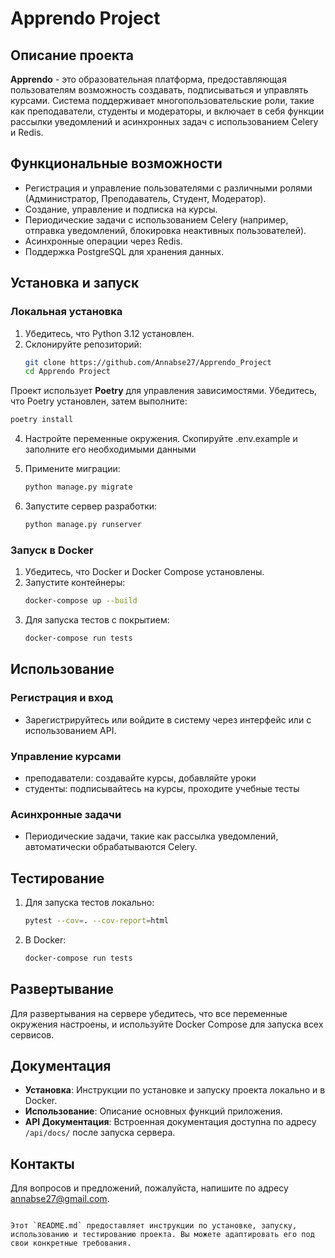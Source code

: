 # Apprendo Project

## Описание проекта

**Apprendo** - это образовательная платформа, предоставляющая пользователям возможность создавать, подписываться и управлять курсами. Система поддерживает многопользовательские роли, такие как преподаватели, студенты и модераторы, и включает в себя функции рассылки уведомлений и асинхронных задач с использованием Celery и Redis.

## Функциональные возможности

- Регистрация и управление пользователями с различными ролями (Администратор, Преподаватель, Студент, Модератор).
- Создание, управление и подписка на курсы.
- Периодические задачи с использованием Celery (например, отправка уведомлений, блокировка неактивных пользователей).
- Асинхронные операции через Redis.
- Поддержка PostgreSQL для хранения данных.

## Установка и запуск

### Локальная установка

1. Убедитесь, что Python 3.12 установлен.
2. Склонируйте репозиторий:
   ```bash
   git clone https://github.com/Annabse27/Apprendo_Project
   cd Apprendo Project
   ```
Проект использует **Poetry** для управления зависимостями. Убедитесь, что Poetry установлен, затем выполните:

```bash
poetry install
```

4. Настройте переменные окружения.
Скопируйте .env.example и заполните его необходимыми данными

5. Примените миграции:
   ```bash
   python manage.py migrate
   ```
6. Запустите сервер разработки:
   ```bash
   python manage.py runserver
   ```

### Запуск в Docker

1. Убедитесь, что Docker и Docker Compose установлены.
2. Запустите контейнеры:
   ```bash
   docker-compose up --build
   ```
3. Для запуска тестов с покрытием:
   ```bash
   docker-compose run tests
   ```

## Использование

### Регистрация и вход

- Зарегистрируйтесь или войдите в систему через интерфейс или с использованием API.

### Управление курсами

- преподаватели: создавайте курсы, добавляйте уроки
- студенты: подписывайтесь на курсы, проходите учебные тесты

### Асинхронные задачи

- Периодические задачи, такие как рассылка уведомлений, автоматически обрабатываются Celery.

## Тестирование

1. Для запуска тестов локально:
   ```bash
   pytest --cov=. --cov-report=html
   ```
2. В Docker:
   ```bash
   docker-compose run tests
   ```

## Развертывание

Для развертывания на сервере убедитесь, что все переменные окружения настроены, и используйте Docker Compose для запуска всех сервисов.

## Документация

- **Установка**: Инструкции по установке и запуску проекта локально и в Docker.
- **Использование**: Описание основных функций приложения.
- **API Документация**: Встроенная документация доступна по адресу `/api/docs/` после запуска сервера.

## Контакты

Для вопросов и предложений, пожалуйста, напишите по адресу annabse27@gmail.com.

```

Этот `README.md` предоставляет инструкции по установке, запуску, использованию и тестированию проекта. Вы можете адаптировать его под свои конкретные требования.
